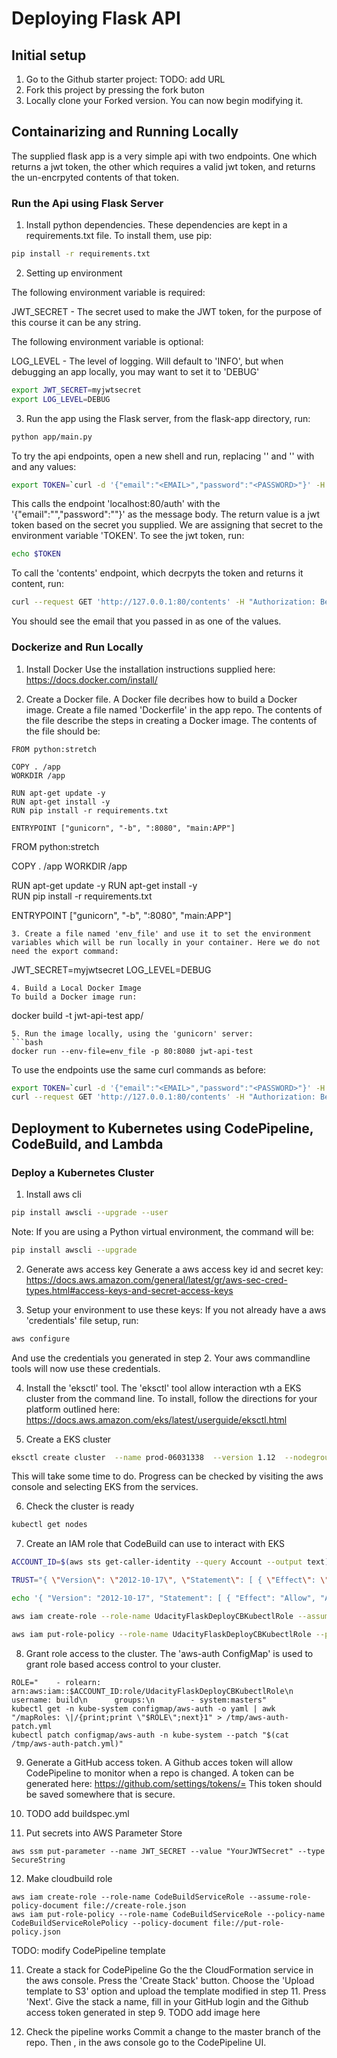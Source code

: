 # Deploying Flask API

## Initial setup
1. Go to the Github starter project: TODO: add URL
2. Fork this project by pressing the fork buton
3. Locally clone your Forked version. You can now begin modifying it. 

## Containarizing and Running Locally
The supplied flask app is a very simple api with two endpoints. One which returns a jwt token, the other which requires a valid jwt token, and returns the un-encrpyted contents of that token. 

### Run the Api using Flask Server
1.  Install python dependencies. These dependencies are kept in a requirements.txt file. To install them, use pip:

```bash
pip install -r requirements.txt
```

2. Setting up environment

The following environment variable is required:

JWT_SECRET - The secret used to make the JWT token, for the purpose of this course it can be any string.

The following environment variable is optional:

LOG_LEVEL - The level of logging. Will default to 'INFO', but when debugging an app locally, you may want to set it to 'DEBUG'

```bash
export JWT_SECRET=myjwtsecret
export LOG_LEVEL=DEBUG
```

3. Run the app using the Flask server, from the flask-app directory, run:
```bash
python app/main.py
```
To try the api endpoints, open a new shell and run, replacing '<EMAIL>' and '<PASSWORD>' with and any values:
```bash
export TOKEN=`curl -d '{"email":"<EMAIL>","password":"<PASSWORD>"}' -H "Content-Type: application/json" -X POST localhost:80/auth  | jq -r '.token'`
```

This calls the endpoint 'localhost:80/auth' with the '{"email":"<EMAIL>","password":"<PASSWORD>"}' as the message body. The return value is a jwt token based on the secret you supplied. We are assigning that secret to the environment variable 'TOKEN'. To see the jwt token, run:
```bash
echo $TOKEN
```
To call the 'contents' endpoint, which decrpyts the token and returns it content, run:
```bash
curl --request GET 'http://127.0.0.1:80/contents' -H "Authorization: Bearer ${TOKEN}" | jq .
```
You should see the email that you passed in as one of the values.

### Dockerize and Run Locally

1. Install Docker
Use the installation instructions supplied here: https://docs.docker.com/install/

2. Create a Docker file. A Docker file decribes how to build a Docker image. Create a file named 'Dockerfile' in the app repo. The contents of the file describe the steps in creating a Docker image.  The contents of the file should be:
```
FROM python:stretch

COPY . /app
WORKDIR /app

RUN apt-get update -y
RUN apt-get install -y  
RUN pip install -r requirements.txt

ENTRYPOINT ["gunicorn", "-b", ":8080", "main:APP"]
```
FROM python:stretch

COPY . /app
WORKDIR /app

RUN apt-get update -y
RUN apt-get install -y  
RUN pip install -r requirements.txt

ENTRYPOINT ["gunicorn", "-b", ":8080", "main:APP"]
```
3. Create a file named 'env_file' and use it to set the environment variables which will be run locally in your container. Here we do not need the export command:

```
JWT_SECRET=myjwtsecret
LOG_LEVEL=DEBUG
```
4. Build a Local Docker Image
To build a Docker image run:
```
docker build -t jwt-api-test app/
```
5. Run the image locally, using the 'gunicorn' server:
```bash
docker run --env-file=env_file -p 80:8080 jwt-api-test
```
To use the endpoints use the same curl commands as before:

```bash
export TOKEN=`curl -d '{"email":"<EMAIL>","password":"<PASSWORD>"}' -H "Content-Type: application/json" -X POST localhost:80/auth  | jq -r '.token'`
curl --request GET 'http://127.0.0.1:80/contents' -H "Authorization: Bearer ${TOKEN}" | jq .
```

## Deployment to Kubernetes using CodePipeline, CodeBuild, and Lambda

### Deploy a Kubernetes Cluster

1. Install  aws cli
```bash
pip install awscli --upgrade --user 
```
Note: If you are using a Python virtual environment, the command will be:
```bash 
pip install awscli --upgrade
```
2. Generate aws access key
Generate a aws access key id and secret key:
https://docs.aws.amazon.com/general/latest/gr/aws-sec-cred-types.html#access-keys-and-secret-access-keys 

3. Setup your environment to use these keys:
If you not already have a aws 'credentials' file setup, run:
```bash
aws configure
```
And use the credentials you generated in step 2. Your aws commandline tools will now use these credentials.

4. Install the 'eksctl' tool.
The 'eksctl' tool allow interaction wth a EKS cluster from the command line. To install, follow the directions for your platform outlined here: https://docs.aws.amazon.com/eks/latest/userguide/eksctl.html 

5. Create a EKS cluster
```bash
eksctl create cluster  --name prod-06031338  --version 1.12  --nodegroup-name standard-workers  --node-type t3.nano  --nodes 3  --nodes-min 1  --nodes-max 4  --node-ami auto
```
This will take some time to do. Progress can be checked by visiting the aws console and selecting EKS from the services. 

6. Check the cluster is ready
```bash
kubectl get nodes
```

7. Create an IAM role that CodeBuild can use to interact with EKS
```bash
ACCOUNT_ID=$(aws sts get-caller-identity --query Account --output text)

TRUST="{ \"Version\": \"2012-10-17\", \"Statement\": [ { \"Effect\": \"Allow\", \"Principal\": { \"AWS\": \"arn:aws:iam::${ACCOUNT_ID}:root\" }, \"Action\": \"sts:AssumeRole\" } ] }"

echo '{ "Version": "2012-10-17", "Statement": [ { "Effect": "Allow", "Action": [ "eks:Describe*", "ssm:GetParameters" ], "Resource": "*" } ] }' > /tmp/iam-role-policy 

aws iam create-role --role-name UdacityFlaskDeployCBKubectlRole --assume-role-policy-document "$TRUST" --output text --query 'Role.Arn'

aws iam put-role-policy --role-name UdacityFlaskDeployCBKubectlRole --policy-name eks-describe --policy-document file:///tmp/iam-role-policy

```
8. Grant role access to the cluster.
The 'aws-auth ConfigMap' is used to grant role based access control to your cluster. 
```
ROLE="    - rolearn: arn:aws:iam::$ACCOUNT_ID:role/UdacityFlaskDeployCBKubectlRole\n      username: build\n      groups:\n        - system:masters"
kubectl get -n kube-system configmap/aws-auth -o yaml | awk "/mapRoles: \|/{print;print \"$ROLE\";next}1" > /tmp/aws-auth-patch.yml
kubectl patch configmap/aws-auth -n kube-system --patch "$(cat /tmp/aws-auth-patch.yml)"
```
9. Generate a GitHub access token.
A Github acces token will allow CodePipeline to monitor when a repo is changed. A token can be generated here: https://github.com/settings/tokens/=
This token should be saved somewhere that is secure.

10. TODO add buildspec.yml 
11.  Put secrets into AWS Parameter Store 
```
aws ssm put-parameter --name JWT_SECRET --value "YourJWTSecret" --type SecureString
```

12. Make cloudbuild role
```
aws iam create-role --role-name CodeBuildServiceRole --assume-role-policy-document file://create-role.json
aws iam put-role-policy --role-name CodeBuildServiceRole --policy-name CodeBuildServiceRolePolicy --policy-document file://put-role-policy.json
```
TODO: modify CodePipeline template

11. Create a stack for CodePipeline
Go the the CloudFormation service in the aws console. Press the 'Create Stack' button. Choose the 'Upload template to S3' option and upload the template modified in step 11. Press 'Next'. Give the stack a name, fill in your GitHub login and the Github access token generated in step 9. 
TODO add image here

12. Check the pipeline works
Commit a change to the master branch of the repo. Then , in the aws console go to the CodePipeline UI. 


